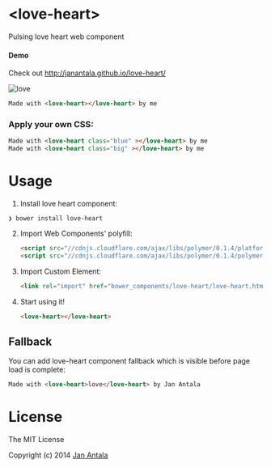# &lt;love-heart&gt;

Pulsing love heart web component

#### Demo
Check out http://janantala.github.io/love-heart/

![love](https://raw.github.com/janantala/love-heart/master/img/love.gif)
```html
Made with <love-heart></love-heart> by me
```

### Apply your own CSS:

```html
Made with <love-heart class="blue" ></love-heart> by me
Made with <love-heart class="big" ></love-heart> by me
```

# Usage

1. Install love heart component:

  ```
  ❯ bower install love-heart
  ```

2. Import Web Components' polyfill:

	```html
	<script src="//cdnjs.cloudflare.com/ajax/libs/polymer/0.1.4/platform.js"></script>
	<script src="//cdnjs.cloudflare.com/ajax/libs/polymer/0.1.4/polymer.js"></script>
	```

3. Import Custom Element:

	```html
	<link rel="import" href="bower_components/love-heart/love-heart.html">
	```

4. Start using it!

	```html
	<love-heart></love-heart>
	```

## Fallback

You can add love-heart component fallback which is visible before page load is complete:

```html
Made with <love-heart>love</love-heart> by Jan Antala
```

# License

The MIT License

Copyright (c) 2014 [Jan Antala](http://www.janantala.com)
